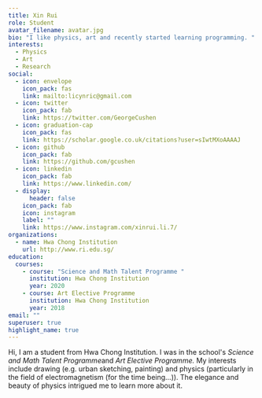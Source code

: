 ```yaml
---
title: Xin Rui
role: Student
avatar_filename: avatar.jpg
bio: "I like physics, art and recently started learning programming. "
interests:
  - Physics
  - Art
  - Research
social:
  - icon: envelope
    icon_pack: fas
    link: mailto:licynric@gmail.com
  - icon: twitter
    icon_pack: fab
    link: https://twitter.com/GeorgeCushen
  - icon: graduation-cap
    icon_pack: fas
    link: https://scholar.google.co.uk/citations?user=sIwtMXoAAAAJ
  - icon: github
    icon_pack: fab
    link: https://github.com/gcushen
  - icon: linkedin
    icon_pack: fab
    link: https://www.linkedin.com/
  - display:
      header: false
    icon_pack: fab
    icon: instagram
    label: ""
    link: https://www.instagram.com/xinrui.li.7/
organizations:
  - name: Hwa Chong Institution
    url: http://www.ri.edu.sg/
education:
  courses:
    - course: "Science and Math Talent Programme "
      institution: Hwa Chong Institution
      year: 2020
    - course: Art Elective Programme
      institution: Hwa Chong Institution
      year: 2018
email: ""
superuser: true
highlight_name: true
---
```

Hi, I am a student from Hwa Chong Institution. I was in the school's *Science and Math Talent Programme*and *Art Elective Programme.* My interests include drawing (e.g. urban sketching, painting) and physics (particularly in the field of electromagnetism (for the time being...)). The elegance and beauty of physics intrigued me to learn more about it.